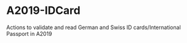 # A2019-IDCard
Actions to validate and read German and Swiss ID cards/International Passport in A2019
